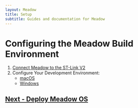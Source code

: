 ```yaml
---
layout: Meadow
title: Setup
subtitle: Guides and documentation for Meadow
---
```


# Configuring the Meadow Build Environment

1. [Connect Meadow to the ST-Link V2](./stlink/index.md)
1. Configure Your Development Environment:
    * [macOS](../Deploying_Meadow/index.md#macos)
    * [Windows](../Deploying_Meadow/index.md#windows)

## [Next - Deploy Meadow OS](../Deploying_Meadow/index.md)
